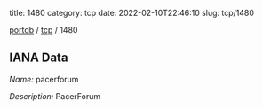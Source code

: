 title: 1480
category: tcp
date: 2022-02-10T22:46:10
slug: tcp/1480

[portdb](/) / [tcp](/category/tcp.html) / 1480


## IANA Data

_Name:_ pacerforum

_Description:_ PacerForum

